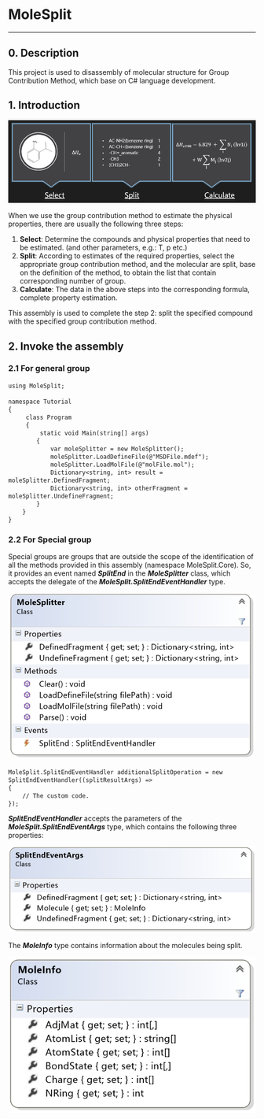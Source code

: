 # MoleSplit

---

## 0. Description
This project is used to disassembly of molecular structure for Group Contribution Method, which base on C# language development.

## 1. Introduction

![](/images/GroupContributionMethodProcess.png)

When we use the group contribution method to estimate the physical properties, there are usually the following three steps:

1. **Select**: Determine the compounds and physical properties that need to be estimated. (and other parameters, e.g.: T, p etc.)
2. **Split**: According to estimates of the required properties, select the appropriate group contribution method, and the molecular are split, base on the definition of the method, to obtain the list that contain corresponding number of group.
3. **Calculate**: The data in the above steps into the corresponding formula, complete property estimation.

This assembly is used to complete the step 2: split the specified compound with the specified group contribution method.

## 2. Invoke the assembly
### 2.1 For general group

```
using MoleSplit;

namespace Tutorial
{
     class Program
     {
         static void Main(string[] args)
        {
            var moleSplitter = new MoleSplitter();
            moleSplitter.LoadDefineFile(@"MSDFile.mdef");
            moleSplitter.LoadMolFile(@"molFile.mol");
            Dictionary<string, int> result = moleSplitter.DefinedFragment;
            Dictionary<string, int> otherFragment = moleSplitter.UndefineFragment;
        }
    }
}
```

### 2.2 For Special group
Special groups are groups that are outside the scope of the identification of all the methods provided in this assembly (namespace MoleSplit.Core). So, it provides an event named ***SplitEnd*** in the ***MoleSplitter*** class, which accepts the delegate of the ***MoleSplit.SplitEndEventHandler*** type.

![](/images/MoleSplitter.png)

```
MoleSplit.SplitEndEventHandler additionalSplitOperation = new SplitEndEventHandler((splitResultArgs) =>
{
    // The custom code.
});
```

***SplitEndEventHandler*** accepts the parameters of the ***MoleSplit.SplitEndEventArgs*** type, which contains the following three properties:

![](/images/SplitEndEventArgs.png)

The ***MoleInfo*** type contains information about the molecules being split.

![](/images/MoleInfo.png)
